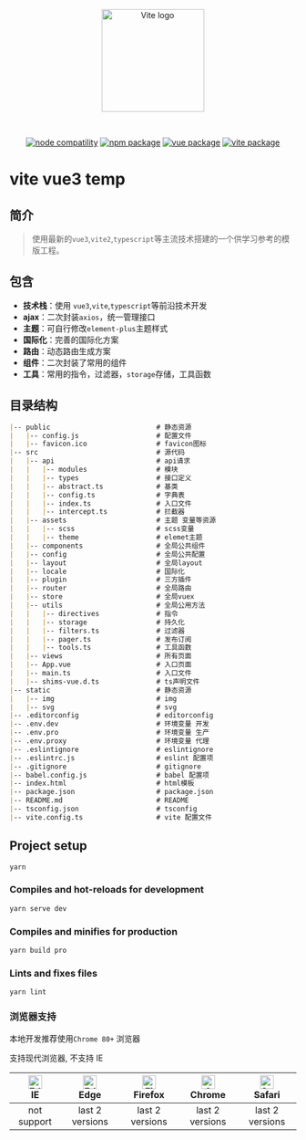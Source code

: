 <p align="center">
    <a href="https://vitejs.dev" target="_blank" rel="noopener noreferrer">
        <img width="180" src="https://vitejs.dev/logo.svg" alt="Vite logo">
    </a>
</p>
<br/>
<p align="center">
    <a href="https://npmjs.com/package/node"><img src="https://img.shields.io/node/v/vite.svg" alt="node compatility"></a>
    <a href="https://npmjs.com/package/npm"><img src="https://img.shields.io/badge/npm-v6.13.4-blue" alt="npm package"></a>
    <a href="https://npmjs.com/package/vue"><img src="https://img.shields.io/badge/vue-v3.0.5-success" alt="vue package"></a>
    <a href="https://npmjs.com/package/vite"><img src="https://img.shields.io/badge/vite-v2.2.1-blue" alt="vite package"></a>
</p>

<h1>vite vue3 temp</h1>

## 简介
>使用最新的`vue3`,`vite2`,`typescript`等主流技术搭建的一个供学习参考的模版工程。

## 包含
- **技术栈**：使用 `vue3`,`vite`,`typescript`等前沿技术开发
- **ajax**：二次封装`axios`，统一管理接口
- **主题**：可自行修改`element-plus`主题样式
- **国际化**：完善的国际化方案
- **路由**：动态路由生成方案
- **组件**：二次封装了常用的组件
- **工具**：常用的指令，过滤器，`storage`存储，工具函数

## 目录结构
```md
|-- public                          # 静态资源
|   |-- config.js                   # 配置文件
|   |-- favicon.ico                 # favicon图标
|-- src                             # 源代码
|   |-- api                         # api请求
|   |   |-- modules                 # 模块
|   |   |-- types                   # 接口定义
|   |   |-- abstract.ts             # 基类
|   |   |-- config.ts               # 字典表
|   |   |-- index.ts                # 入口文件
|   |   |-- intercept.ts            # 拦截器
|   |-- assets                      # 主题 变量等资源
|   |   |-- scss                    # scss变量
|   |   |-- theme                   # elemet主题
|   |-- components                  # 全局公共组件
|   |-- config                      # 全局公共配置
|   |-- layout                      # 全局layout
|   |-- locale                      # 国际化
|   |-- plugin                      # 三方插件
|   |-- router                      # 全局路由
|   |-- store                       # 全局vuex
|   |-- utils                       # 全局公用方法
|   |   |-- directives              # 指令
|   |   |-- storage                 # 持久化
|   |   |-- filters.ts              # 过滤器
|   |   |-- pager.ts                # 发布订阅
|   |   |-- tools.ts                # 工具函数
|   |-- views                       # 所有页面
|   |-- App.vue                     # 入口页面
|   |-- main.ts                     # 入口文件
|   |-- shims-vue.d.ts              # ts声明文件
|-- static                          # 静态资源
|   |-- img                         # img
|   |-- svg                         # svg
|-- .editorconfig                   # editorconfig
|-- .env.dev                        # 环境变量 开发
|-- .env.pro                        # 环境变量 生产
|-- .env.proxy                      # 环境变量 代理
|-- .eslintignore                   # eslintignore
|-- .eslintrc.js                    # eslint 配置项
|-- .gitignore                      # gitignore
|-- babel.config.js                 # babel 配置项
|-- index.html                      # html模板
|-- package.json                    # package.json
|-- README.md                       # README
|-- tsconfig.json                   # tsconfig
|-- vite.config.ts                  # vite 配置文件
```

## Project setup
```
yarn
```

### Compiles and hot-reloads for development
```
yarn serve dev
```

### Compiles and minifies for production
```
yarn build pro
```

### Lints and fixes files
```
yarn lint
```

### 浏览器支持

本地开发推荐使用`Chrome 80+` 浏览器

支持现代浏览器, 不支持 IE

| [<img src="https://raw.githubusercontent.com/alrra/browser-logos/master/src/edge/edge_48x48.png" alt=" Edge" width="24px" height="24px" />](http://godban.github.io/browsers-support-badges/)</br>IE | [<img src="https://raw.githubusercontent.com/alrra/browser-logos/master/src/edge/edge_48x48.png" alt=" Edge" width="24px" height="24px" />](http://godban.github.io/browsers-support-badges/)</br>Edge | [<img src="https://raw.githubusercontent.com/alrra/browser-logos/master/src/firefox/firefox_48x48.png" alt="Firefox" width="24px" height="24px" />](http://godban.github.io/browsers-support-badges/)</br>Firefox | [<img src="https://raw.githubusercontent.com/alrra/browser-logos/master/src/chrome/chrome_48x48.png" alt="Chrome" width="24px" height="24px" />](http://godban.github.io/browsers-support-badges/)</br>Chrome | [<img src="https://raw.githubusercontent.com/alrra/browser-logos/master/src/safari/safari_48x48.png" alt="Safari" width="24px" height="24px" />](http://godban.github.io/browsers-support-badges/)</br>Safari |
| :-: | :-: | :-: | :-: | :-: |
| not support | last 2 versions | last 2 versions | last 2 versions | last 2 versions |

